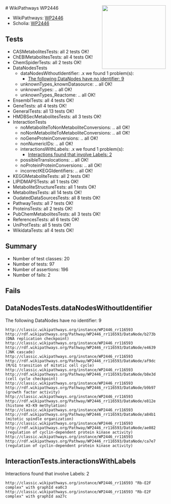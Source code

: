 <img style="float: right; width: 200px" src="https://upload.wikimedia.org/wikipedia/commons/thumb/8/83/Wplogo_with_text_500.png/640px-Wplogo_with_text_500.png" />
# WikiPathways WP2446

* WikiPathways: [WP2446](https://wikipathways.org/pathways/WP2446)
* Scholia: [WP2446](https://scholia.toolforge.org/wikipathways/WP2446)
## Tests
* CASMetabolitesTests: all 2 tests OK!
* ChEBIMetabolitesTests: all 4 tests OK!
* ChemSpiderTests: all 2 tests OK!
* DataNodesTests
    * dataNodesWithoutIdentifier: .x we found 1 problem(s):
        * [The following DataNodes have no identifier: 9](#d2d32fa8)
    * unknownTypes_knownDatasource: .. all OK!
    * unknownTypes: .. all OK!
    * unknownTypes_Reactome: .. all OK!
* EnsemblTests: all 4 tests OK!
* GeneTests: all 4 tests OK!
* GeneralTests: all 13 tests OK!
* HMDBSecMetabolitesTests: all 3 tests OK!
* InteractionTests
    * noMetaboliteToNonMetaboliteConversions: .. all OK!
    * noNonMetaboliteToMetaboliteConversions: .. all OK!
    * noGeneProteinConversions: .. all OK!
    * nonNumericIDs: .. all OK!
    * interactionsWithLabels: .x we found 1 problem(s):
        * [Interactions found that involve Labels: 2](#630d2679)
    * possibleTranslocations: .. all OK!
    * noProteinProteinConversions: .. all OK!
    * incorrectKEGGIdentifiers: .. all OK!
* KEGGMetaboliteTests: all 2 tests OK!
* LIPIDMAPSTests: all 1 tests OK!
* MetaboliteStructureTests: all 1 tests OK!
* MetabolitesTests: all 14 tests OK!
* OudatedDataSourcesTests: all 8 tests OK!
* PathwayTests: all 7 tests OK!
* ProteinsTests: all 2 tests OK!
* PubChemMetabolitesTests: all 3 tests OK!
* ReferencesTests: all 6 tests OK!
* UniProtTests: all 5 tests OK!
* WikidataTests: all 4 tests OK!


## Summary

* Number of test classes: 20
* Number of tests: 97
* Number of assertions: 196
* Number of fails: 2

## Fails

<a name="d2d32fa8" />

## DataNodesTests.dataNodesWithoutIdentifier

The following DataNodes have no identifier: 9
```
http://classic.wikipathways.org/instance/WP2446_rr116593 http://rdf.wikipathways.org/Pathway/WP2446_rr116593/DataNode/b273b (DNA replication checkpoint)
http://classic.wikipathways.org/instance/WP2446_rr116593 http://rdf.wikipathways.org/Pathway/WP2446_rr116593/DataNode/e4639 (JNK cascade)
http://classic.wikipathways.org/instance/WP2446_rr116593 http://rdf.wikipathways.org/Pathway/WP2446_rr116593/DataNode/af9dc (M/G1 transition of mitotic cell cycle)
http://classic.wikipathways.org/instance/WP2446_rr116593 http://rdf.wikipathways.org/Pathway/WP2446_rr116593/DataNode/b8e3d (cell cycle checkpoint)
http://classic.wikipathways.org/instance/WP2446_rr116593 http://rdf.wikipathways.org/Pathway/WP2446_rr116593/DataNode/b9b97 (growth factor activity)
http://classic.wikipathways.org/instance/WP2446_rr116593 http://rdf.wikipathways.org/Pathway/WP2446_rr116593/DataNode/e812e (histone H3-K9 methylation)
http://classic.wikipathways.org/instance/WP2446_rr116593 http://rdf.wikipathways.org/Pathway/WP2446_rr116593/DataNode/a84b1 (mitotic spindle organization)
http://classic.wikipathways.org/instance/WP2446_rr116593 http://rdf.wikipathways.org/Pathway/WP2446_rr116593/DataNode/ae082 (regulation of cyclin-dependent protein kinase activity)
http://classic.wikipathways.org/instance/WP2446_rr116593 http://rdf.wikipathways.org/Pathway/WP2446_rr116593/DataNode/ca7e7 (regulation of cyclin-dependent protein kinase activity)
```

<a name="630d2679" />

## InteractionTests.interactionsWithLabels

Interactions found that involve Labels: 2
```
http://classic.wikipathways.org/instance/WP2446_rr116593 "Rb-E2F complex" with graphId ea0c3
http://classic.wikipathways.org/instance/WP2446_rr116593 "Rb-E2F complex" with graphId aa27c
```

